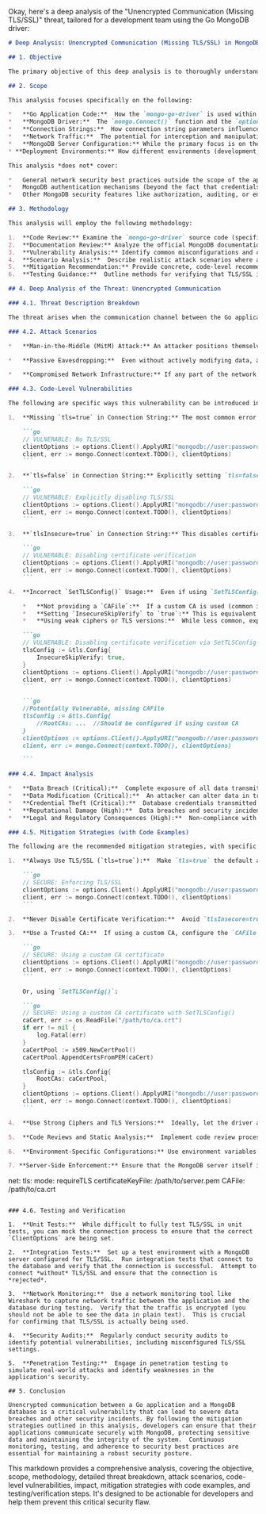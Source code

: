 Okay, here's a deep analysis of the "Unencrypted Communication (Missing TLS/SSL)" threat, tailored for a development team using the Go MongoDB driver:

```markdown
# Deep Analysis: Unencrypted Communication (Missing TLS/SSL) in MongoDB Go Driver

## 1. Objective

The primary objective of this deep analysis is to thoroughly understand the risks associated with unencrypted or improperly secured communication between a Go application and a MongoDB database using the official `mongo-go-driver`.  We aim to provide actionable guidance to developers to prevent this critical vulnerability.  This includes understanding the specific code points where the vulnerability can be introduced and how to correctly configure the driver for secure communication.

## 2. Scope

This analysis focuses specifically on the following:

*   **Go Application Code:**  How the `mongo-go-driver` is used within the Go application to establish connections to MongoDB.
*   **MongoDB Driver:**  The `mongo.Connect()` function and the `options.ClientOptions.SetTLSConfig()` method within the `mongo-go-driver`.
*   **Connection Strings:**  How connection string parameters influence TLS/SSL configuration.
*   **Network Traffic:**  The potential for interception and manipulation of data transmitted between the application and the database.
*   **MongoDB Server Configuration:** While the primary focus is on the client-side (Go application), we'll briefly touch on server-side TLS/SSL requirements.
* **Deployment Environments:** How different environments (development, testing, production) might impact TLS/SSL configuration and risk.

This analysis *does not* cover:

*   General network security best practices outside the scope of the application-to-database connection.
*   MongoDB authentication mechanisms (beyond the fact that credentials can be exposed via unencrypted communication).
*   Other MongoDB security features like authorization, auditing, or encryption at rest.

## 3. Methodology

This analysis will employ the following methodology:

1.  **Code Review:** Examine the `mongo-go-driver` source code (specifically `mongo.Connect()` and related TLS configuration functions) to understand how TLS/SSL is handled.
2.  **Documentation Review:** Analyze the official MongoDB documentation for the Go driver and general TLS/SSL best practices.
3.  **Vulnerability Analysis:** Identify common misconfigurations and coding errors that lead to unencrypted or weakly encrypted communication.
4.  **Scenario Analysis:**  Describe realistic attack scenarios where an attacker could exploit this vulnerability.
5.  **Mitigation Recommendation:** Provide concrete, code-level recommendations for preventing the vulnerability.
6.  **Testing Guidance:**  Outline methods for verifying that TLS/SSL is correctly configured and enforced.

## 4. Deep Analysis of the Threat: Unencrypted Communication

### 4.1. Threat Description Breakdown

The threat arises when the communication channel between the Go application and the MongoDB server is not protected by TLS/SSL (Transport Layer Security/Secure Sockets Layer).  This means data is transmitted in plain text, making it vulnerable to interception and modification.  Even if TLS/SSL is *attempted*, improper configuration can render it ineffective.

### 4.2. Attack Scenarios

*   **Man-in-the-Middle (MitM) Attack:** An attacker positions themselves on the network path between the application and the MongoDB server (e.g., on a compromised router, a malicious Wi-Fi hotspot, or through ARP spoofing).  They can then intercept, read, and potentially modify all data flowing between the application and the database.  This includes sensitive data like usernames, passwords, personally identifiable information (PII), financial data, etc.

*   **Passive Eavesdropping:**  Even without actively modifying data, an attacker can passively monitor network traffic to collect sensitive information.  This can be done by sniffing network packets on a shared network segment.

*   **Compromised Network Infrastructure:** If any part of the network infrastructure between the application and the database is compromised (e.g., a compromised switch or router), the attacker can gain access to unencrypted traffic.

### 4.3. Code-Level Vulnerabilities

The following are specific ways this vulnerability can be introduced in Go code using the `mongo-go-driver`:

1.  **Missing `tls=true` in Connection String:** The most common error is simply omitting the `tls=true` parameter in the MongoDB connection string.  Without this, the driver will attempt an unencrypted connection by default.

    ```go
    // VULNERABLE: No TLS/SSL
    clientOptions := options.Client().ApplyURI("mongodb://user:password@localhost:27017/mydb")
    client, err := mongo.Connect(context.TODO(), clientOptions)
    ```

2.  **`tls=false` in Connection String:** Explicitly setting `tls=false` forces an unencrypted connection.

    ```go
    // VULNERABLE: Explicitly disabling TLS/SSL
    clientOptions := options.Client().ApplyURI("mongodb://user:password@localhost:27017/mydb?tls=false")
    client, err := mongo.Connect(context.TODO(), clientOptions)
    ```

3.  **`tlsInsecure=true` in Connection String:** This disables certificate verification, making the connection vulnerable to MitM attacks.  The connection *is* encrypted, but the server's identity is not validated.  An attacker can present a self-signed certificate, and the connection will proceed.

    ```go
    // VULNERABLE: Disabling certificate verification
    clientOptions := options.Client().ApplyURI("mongodb://user:password@localhost:27017/mydb?tls=true&tlsInsecure=true")
    client, err := mongo.Connect(context.TODO(), clientOptions)
    ```

4.  **Incorrect `SetTLSConfig()` Usage:**  Even if using `SetTLSConfig()`, misconfiguration can lead to vulnerabilities:

    *   **Not providing a `CAFile`:**  If a custom CA is used (common in enterprise environments), the `CAFile` option must be set to the path of the CA certificate file.  Without this, the driver cannot verify the server's certificate.
    *   **Setting `InsecureSkipVerify` to `true`:** This is equivalent to `tlsInsecure=true` in the connection string and disables certificate verification.
    *   **Using weak ciphers or TLS versions:**  While less common, explicitly configuring weak ciphers or outdated TLS versions (e.g., TLS 1.0 or 1.1) can make the connection vulnerable to known attacks.

    ```go
    // VULNERABLE: Disabling certificate verification via SetTLSConfig
    tlsConfig := &tls.Config{
        InsecureSkipVerify: true,
    }
    clientOptions := options.Client().ApplyURI("mongodb://user:password@localhost:27017/mydb?tls=true").SetTLSConfig(tlsConfig)
    client, err := mongo.Connect(context.TODO(), clientOptions)
    ```

    ```go
    //Potentially Vulnerable, missing CAFile
    tlsConfig := &tls.Config{
        //RootCAs: ...  //Should be configured if using custom CA
    }
    clientOptions := options.Client().ApplyURI("mongodb://user:password@localhost:27017/mydb?tls=true").SetTLSConfig(tlsConfig)
    client, err := mongo.Connect(context.TODO(), clientOptions)

    ```

### 4.4. Impact Analysis

*   **Data Breach (Critical):**  Complete exposure of all data transmitted between the application and the database.  This is the most severe consequence.
*   **Data Modification (Critical):**  An attacker can alter data in transit, leading to data integrity issues, incorrect application behavior, and potentially financial losses or other serious consequences.
*   **Credential Theft (Critical):**  Database credentials transmitted in plain text can be easily stolen, granting the attacker full access to the database.
*   **Reputational Damage (High):**  Data breaches and security incidents can severely damage the reputation of the organization.
*   **Legal and Regulatory Consequences (High):**  Non-compliance with data protection regulations (e.g., GDPR, CCPA) can result in significant fines and legal penalties.

### 4.5. Mitigation Strategies (with Code Examples)

The following are the recommended mitigation strategies, with specific code examples:

1.  **Always Use TLS/SSL (`tls=true`):**  Make `tls=true` the default and mandatory setting in all connection strings.

    ```go
    // SECURE: Enforcing TLS/SSL
    clientOptions := options.Client().ApplyURI("mongodb://user:password@localhost:27017/mydb?tls=true")
    client, err := mongo.Connect(context.TODO(), clientOptions)
    ```

2.  **Never Disable Certificate Verification:**  Avoid `tlsInsecure=true` in the connection string and `InsecureSkipVerify: true` in `tls.Config`.

3.  **Use a Trusted CA:**  If using a custom CA, configure the `CAFile` option in the connection string or the `RootCAs` field in `tls.Config`.

    ```go
    // SECURE: Using a custom CA certificate
    clientOptions := options.Client().ApplyURI("mongodb://user:password@localhost:27017/mydb?tls=true&tlsCAFile=/path/to/ca.crt")
    client, err := mongo.Connect(context.TODO(), clientOptions)
    ```

    Or, using `SetTLSConfig()`:

    ```go
    // SECURE: Using a custom CA certificate with SetTLSConfig()
    caCert, err := os.ReadFile("/path/to/ca.crt")
    if err != nil {
        log.Fatal(err)
    }
    caCertPool := x509.NewCertPool()
    caCertPool.AppendCertsFromPEM(caCert)

    tlsConfig := &tls.Config{
        RootCAs: caCertPool,
    }
    clientOptions := options.Client().ApplyURI("mongodb://user:password@localhost:27017/mydb?tls=true").SetTLSConfig(tlsConfig)
    client, err := mongo.Connect(context.TODO(), clientOptions)
    ```

4.  **Use Strong Ciphers and TLS Versions:**  Ideally, let the driver and server negotiate the best available options.  If you need to explicitly configure them, ensure you use strong ciphers and TLS 1.2 or 1.3.  Avoid TLS 1.0 and 1.1.

5.  **Code Reviews and Static Analysis:**  Implement code review processes to ensure that all database connections are properly secured.  Use static analysis tools to automatically detect insecure configurations.

6.  **Environment-Specific Configurations:** Use environment variables or configuration files to manage connection strings and TLS settings, ensuring that production environments always use secure configurations.  Never hardcode credentials or insecure settings directly in the code.

7. **Server-Side Enforcement:** Ensure that the MongoDB server itself is configured to *require* TLS/SSL connections. This prevents accidental or malicious connections without encryption.  This is done via the MongoDB server configuration file (usually `mongod.conf`) using the `net.tls.mode` setting:

   ```
   net:
     tls:
       mode: requireTLS
       certificateKeyFile: /path/to/server.pem
       CAFile: /path/to/ca.crt
   ```

### 4.6. Testing and Verification

1.  **Unit Tests:**  While difficult to fully test TLS/SSL in unit tests, you can mock the connection process to ensure that the correct `ClientOptions` are being set.

2.  **Integration Tests:**  Set up a test environment with a MongoDB server configured for TLS/SSL.  Run integration tests that connect to the database and verify that the connection is successful.  Attempt to connect *without* TLS/SSL and ensure that the connection is *rejected*.

3.  **Network Monitoring:**  Use a network monitoring tool like Wireshark to capture network traffic between the application and the database during testing.  Verify that the traffic is encrypted (you should not be able to see the data in plain text).  This is crucial for confirming that TLS/SSL is actually being used.

4.  **Security Audits:**  Regularly conduct security audits to identify potential vulnerabilities, including misconfigured TLS/SSL settings.

5.  **Penetration Testing:**  Engage in penetration testing to simulate real-world attacks and identify weaknesses in the application's security.

## 5. Conclusion

Unencrypted communication between a Go application and a MongoDB database is a critical vulnerability that can lead to severe data breaches and other security incidents. By following the mitigation strategies outlined in this analysis, developers can ensure that their applications communicate securely with MongoDB, protecting sensitive data and maintaining the integrity of the system.  Continuous monitoring, testing, and adherence to security best practices are essential for maintaining a robust security posture.
```

This markdown provides a comprehensive analysis, covering the objective, scope, methodology, detailed threat breakdown, attack scenarios, code-level vulnerabilities, impact, mitigation strategies with code examples, and testing/verification steps. It's designed to be actionable for developers and help them prevent this critical security flaw.